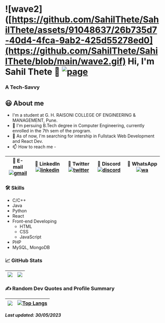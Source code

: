 <!---
SahilThete/SahilThete is a ✨ special ✨ repository because its `README.md` (this file) appears on your GitHub profile.
You can click the Preview link to take a look at your changes.
--->

# ![wave2]([https://github.com/SahilThete/SahilThete/assets/91048637/26b735d7-40d4-4fca-9ab2-425d55278ed0](https://github.com/SahilThete/SahilThete/blob/main/wave2.gif) Hi, I'm Sahil Thete 🔗 [![page](https://img.shields.io/website?down_color=red&down_message=offline&style=flat-square&up_color=success&up_message=online&url=https%3A%2F%2Fsahilthete.github.io%2F)](https://sahilthete.github.io/)



### A Tech-Savvy
  
## 😃 About me 

- I'm a student at G. H. RAISONI COLLEGE OF ENGINEERING & MANAGEMENT, Pune.
- 📕 I'm persuing B.Tech degree in Computer Engineering, currently enrolled in the 7th sem of the program.
- 🌱 As of now, I'm searching for intership in Fullstack Web Development and React Dev.
- 📫 How to reach me - 

| 📧 E-mail [![gmail](https://img.shields.io/badge/Sahil%20Thete-0A66C2?style=flat-square&color=white&logo=gmail)](mailto:sahilthete.st@gmail.com) | 💼 LinkedIn [![linkedin](https://img.shields.io/badge/Sahil%20Thete-0A66C2?style=flat-square&logo=linkedin&logoColor=white)](https://www.linkedin.com/in/SahilThete-338242207/) | 💬 Twitter [![twitter](https://img.shields.io/twitter/follow/sahil_thete?color=blue&label=Sahil%20Thete&logo=twitter&style=flat-square)](https://www.twitter.com/sahil_thete/) | 👥 Discord [![discord](https://img.shields.io/discord/871263899180236820?label=ENCORES&labelColor=%235865F2&logo=discord&logoColor=white&style=flat-square)](https://discord.gg/k47bQrx89x) | 📱 WhatsApp [![wa](https://img.shields.io/badge/Sahil%20Thete-0A66C2?style=flat-square&color=white&logo=whatsapp)](https://api.whatsapp.com/send/?phone=918956888839&text=Hey+there%21&type=phone_number) |
| -------------- | -------------- | -------------- | -------------- | -------------- |


### 🛠 Skills
- C/C++
- Java
- Python
- React
- Front-end Developing 
  * HTML
  * CSS
  * JavaScript 
- PHP
- MySQL, MongoDB


###  📈 GitHub Stats

| <!-- <![Sahil's GitHub stats] --> <img src="https://github-readme-stats.vercel.app/api?username=SahilThete&&show_icons=true&count_private=true&theme=github_dark"> | <!--  ![GitHub Streak] --><img src="https://github-readme-streak-stats.herokuapp.com/?user=SahilThete&theme=blueberry_duo"/> | 
| -------------- | -------------- |


 ### ✍️ Random Dev Quotes and Profile Summary
 
| ![](https://quotes-github-readme.vercel.app/api?type=horizontal&theme=dracula) | [![Top Langs](https://github-readme-stats.vercel.app/api/top-langs/?username=SahilThete&theme=github_dark&layout=compact)](https://github.com/SahilThete/github-readme-stats) |
| -------------- | -------------- |

<!-- [![Sahil's github activity graph](https://activity-graph.herokuapp.com/graph?username=SahilThete&theme=react-dark)](https://github.com/ashutosh00710/github-readme-activity-graph) -->


**_Last updated: 30/05/2023_**

<!-- **_[@SahilThete](https://www.github.com/SahilThete)_** -->

